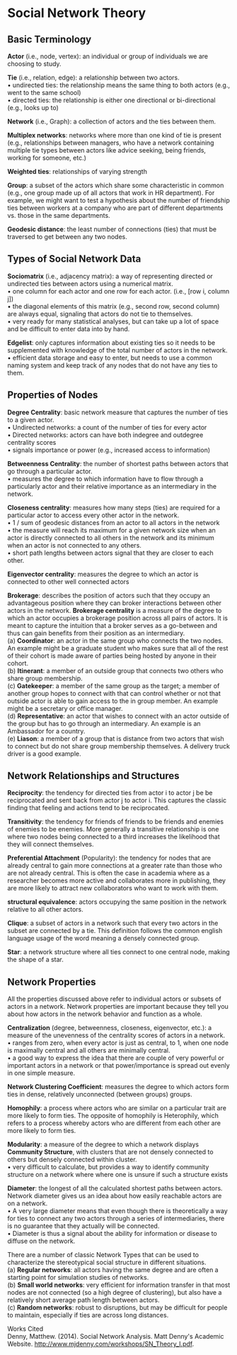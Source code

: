 # Social Network Theory  
## Basic Terminology  
<b> Actor</b> (i.e., node, vertex): an individual or group of individuals we are choosing to study.  

<b>Tie</b> (i.e., relation, edge): a relationship between two actors.  
&#8226; undirected ties: the relationship means the same thing to both actors (e.g., went to the same school)  
&#8226; directed ties: the relationship is either one directional or bi-directional (e.g., looks up to)  

<b>Network</b> (i.e., Graph): a collection of actors and the ties between them.  

<b>Multiplex networks</b>: networks where more than one kind of tie is present (e.g., relationships between managers, who have a network containing multiple tie types between actors like advice seeking, being friends, working for someone, etc.)  

<b>Weighted ties</b>: relationships of varying strength  

<b>Group</b>: a subset of the actors which share some characteristic in common (e.g., one group made up of all actors that work in HR department). For example, we might want to test a hypothesis about the number of friendship ties between workers at a company who are part of different departments vs. those in the same departments.  

<b>Geodesic distance</b>: the least number of connections (ties) that must be traversed to get between any two nodes.  

## Types of Social Network Data  
<b>Sociomatrix</b> (i.e., adjacency matrix): a way of representing directed or undirected ties between actors using a numerical matrix.  
&#8226; one column for each actor and one row for each actor. (i.e., [row i, column j])  
&#8226; the diagonal elements of this matrix (e.g., second row, second column) are always equal, signaling that actors do not tie to themselves.  
&#8226; very ready for many statistical analyses, but can take up a lot of space and be difficult to enter data into by hand.  

<b> Edgelist</b>: only captures information about existing ties so it needs to be supplemented with knowledge of the total number of actors in the network.  
&#8226; efficient data storage and easy to enter, but needs to use a common naming system and keep track of any nodes that do not have any ties to them.

## Properties of Nodes  
<b>Degree Centrality</b>: basic network measure that captures the number of ties to a given actor.  
&#8226; Undirected networks: a count of the number of ties for every actor  
&#8226; Directed networks: actors can have both indegree and outdegree centrality scores  
&#8226; signals importance or power (e.g., increased access to information)  

<b>Betweenness Centrality</b>: the number of shortest paths between actors that go through a particular actor.  
&#8226; measures the degree to which information have to flow through a particularly actor and their relative importance as an intermediary in the network.  

<b>Closeness centrality</b>: measures how many steps (ties) are required for a particular actor to access every other actor in the network.  
&#8226; 1 / sum of geodesic distances from an actor to all actors in the network  
&#8226; the measure will reach its maximum for a given network size when an actor is directly connected to all others in the network and its minimum when an actor is not connected to any others.  
&#8226; short path lengths between actors signal that they are closer to each other.  

<b>Eigenvector centrality</b>: measures the degree to which an actor is connected to other well connected actors  

<b>Brokerage</b>: describes the position of actors such that they occupy an advantageous position where they can broker interactions between other actors in the network. <b>Brokerage centrality</b> is a measure of the degree to which an actor occupies a brokerage position across all pairs of actors. It is meant to capture the intuition that a broker serves as a go-between and thus can gain benefits from their position as an intermediary.  
(a) <b>Coordinator</b>: an actor in the same group who connects the two nodes. An example might be a graduate student who makes sure that all of the rest of their cohort is made aware of parties being hosted by anyone in their cohort.  
(b) <b>Itinerant</b>: a member of an outside group that connects two others who share group membership.  
(c) <b>Gatekeeper</b>:  a member of the same group as the target; a member of another group hopes to connect with that can control whether or not that outside actor is able to gain access to the in group member. An example might be a secretary or office manager.  
(d) <b>Representative</b>: an actor that wishes to connect with an actor outside of the group but has to go through an intermediary. An example is an Ambassador for a country.  
(e) <b>Liason</b>:  a member of a group that is distance from two actors that wish to connect but do not share group membership themselves. A delivery truck driver is a good example.  

## Network Relationships and Structures  
<b>Reciprocity</b>: the tendency for directed ties from actor i to actor j be be reciprocated and sent back from actor j to actor i. This captures the classic finding that feeling and actions tend to be reciprocated.  

<b>Transitivity</b>: the tendency for friends of friends to be friends and enemies of enemies to be enemies. More generally a transitive relationship is one where two nodes being connected to a third increases the likelihood that they will connect themselves.  

<b>Preferential Attachment</b> (Popularity):  the tendency for nodes that are already central to gain more connections at a greater rate than those who are not already central. This is often the case in academia where as a researcher becomes more active and collaborates more in publishing, they are more likely to attract new collaborators who want to work with them.  

<b> structural equivalence</b>: actors occupying the same position in the network relative to all other actors.  

<b>Clique</b>: a subset of actors in a network such that every two actors in the subset are connected by a tie. This definition follows the common english language usage of the word meaning a densely connected group.  

<b>Star</b>: a network structure where all ties connect to one central node, making the shape of a star.  

## Network Properties  
All the properties discussed above refer to individual actors or subsets of actors in a network. Network properties are important because they tell you about how actors in the network behavior and function as a whole.  

<b>Centralization</b> (degree, betweenness, closeness, eigenvector, etc.): a measure of the unevenness of the centrality scores of actors in a network.  
&#8226; ranges from zero, when every actor is just as central, to 1, when one node is maximally central and all others are minimally central.  
&#8226; a good way to express the idea that there are couple of very powerful or important actors in a network or that power/importance is spread out evenly in one simple measure.  

<b>Network Clustering Coefficient</b>: measures the degree to which actors form ties in dense, relatively unconnected (between groups) groups.  

<b>Homophily</b>:  a process where actors who are similar on a particular trait are more likely to form ties. The opposite of homophily is Heterophily, which refers to a process whereby actors who are different from each other are more likely to form ties.  

<b>Modularity</b>: a measure of the degree to which a network displays <b>Community Structure</b>, with clusters that are not densely connected to others but densely connected within cluster.  
&#8226; very difficult to calculate, but provides a way to identify community structure on a network where where one is unsure if such a structure exists  

<b>Diameter</b>: the longest of all the calculated shortest paths between actors. Network diameter gives us an idea about how easily reachable actors are on a network.  
&#8226; A very large diameter means that even though there is theoretically a way for ties to connect any two actors through a series of intermediaries, there is no guarantee that they actually will be connected.  
&#8226; Diameter is thus a signal about the ability for information or disease to diffuse on the network.  

There are a number of classic Network Types that can be used to characterize the stereotypical social structure in different situations.  
(a) <b>Regular networks</b>: all actors having the same degree and are often a starting point for simulation studies of networks.  
(b) <b>Small world networks</b>: very efficient for information transfer in that most nodes are not connected (so a high degree of clustering), but also have a relatively short average path length between actors.  
(c) <b>Random networks</b>: robust to disruptions, but may be difficult for people to maintain, especially if ties are across long distances.  
  
Works Cited  
Denny, Matthew. (2014). Social Network Analysis. Matt Denny's Academic Website. http://www.mjdenny.com/workshops/SN_Theory_I.pdf.  
